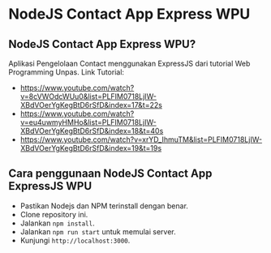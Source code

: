 # NodeJS Contact App Express WPU

## NodeJS Contact App Express WPU?
Aplikasi Pengelolaan Contact menggunakan ExpressJS dari tutorial Web Programming Unpas.
Link Tutorial:
- https://www.youtube.com/watch?v=8cVWOdcWUu0&list=PLFIM0718LjIW-XBdVOerYgKegBtD6rSfD&index=17&t=22s
- https://www.youtube.com/watch?v=eu4uwmyHMHo&list=PLFIM0718LjIW-XBdVOerYgKegBtD6rSfD&index=18&t=40s
- https://www.youtube.com/watch?v=xrYD_IhmuTM&list=PLFIM0718LjIW-XBdVOerYgKegBtD6rSfD&index=19&t=19s

## Cara penggunaan NodeJS Contact App ExpressJS WPU
- Pastikan Nodejs dan NPM terinstall dengan benar.
- Clone repository ini.
- Jalankan `npm install`.
- Jalankan `npm run start` untuk memulai server.
- Kunjungi `http://localhost:3000`.
